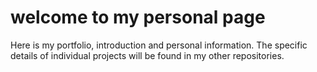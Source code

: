# welcome to my personal page
Here is my portfolio, introduction and personal information. The specific details of individual projects will be found in my other repositories.
